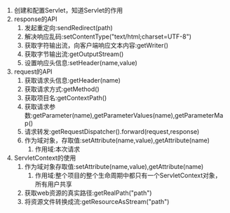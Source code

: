 1. 创建和配置Servlet，知道Servlet的作用
2. response的API
   1. 发起重定向:sendRedirect(path)
   2. 解决响应乱码:setContentType("text/html;charset=UTF-8")
   3. 获取字符输出流，向客户端响应文本内容:getWriter()
   4. 获取字节输出流:getOutputStream()
   5. 设置响应头信息:setHeader(name,value)
3. request的API
   1. 获取请求头信息:getHeader(name)
   2. 获取请求方式:getMethod()
   3. 获取项目名:getContextPath()
   4. 获取请求参数:getParameter(name),getParameterValues(name),getParameterMap()
   5. 请求转发:getRequestDispatcher().forward(request,response)
   6. 作为域对象，存取值:setAttribute(name,value),getAttribute(name)
      1. 作用域:本次请求
4. ServletContext的使用
   1. 作为域对象存取值:setAttribute(name,value),getAttribute(name)
      1. 作用域:整个项目的整个生命周期中都只有一个ServletContext对象，所有用户共享
   2. 获取web资源的真实路径:getRealPath("path")
   3. 将资源文件转换成流:getResourceAsStream("path")